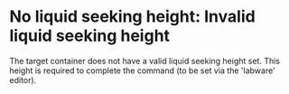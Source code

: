 # No liquid seeking height: Invalid liquid seeking height

The target container does not have a valid liquid seeking height set. This height is required to complete the command (to be set via the 'labware' editor).
